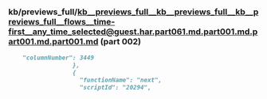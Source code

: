 ### kb/previews_full/kb__previews_full__kb__previews_full__kb__previews_full__flows__time-first__any_time_selected@guest.har.part061.md.part001.md.part001.md.part001.md (part 002)

```md
    "columnNumber": 3449
                  },
                  {
                    "functionName": "next",
                    "scriptId": "20294",
      
```

```

